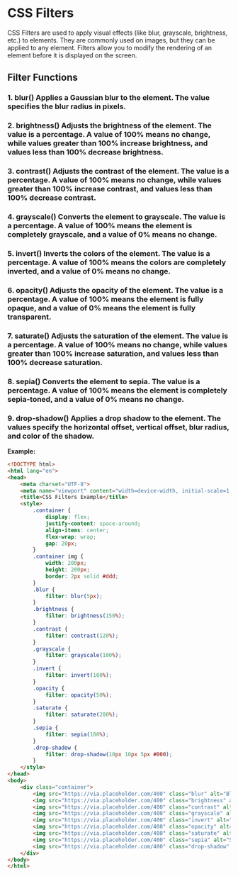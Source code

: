 # CSS Filters
CSS Filters are used to apply visual effects (like blur, grayscale, brightness, etc.) to elements. They are commonly used on images, but they can be applied to any element. Filters allow you to modify the rendering of an element before it is displayed on the screen.


## Filter Functions
### 1. **blur()** Applies a Gaussian blur to the element. The value specifies the blur radius in pixels.

### 2. **brightness()** Adjusts the brightness of the element. The value is a percentage. A value of 100% means no change, while values greater than 100% increase brightness, and values less than 100% decrease brightness.

### 3. **contrast()** Adjusts the contrast of the element. The value is a percentage. A value of 100% means no change, while values greater than 100% increase contrast, and values less than 100% decrease contrast.

### 4. **grayscale()** Converts the element to grayscale. The value is a percentage. A value of 100% means the element is completely grayscale, and a value of 0% means no change.

### 5. **invert()** Inverts the colors of the element. The value is a percentage. A value of 100% means the colors are completely inverted, and a value of 0% means no change.

### 6. **opacity()** Adjusts the opacity of the element. The value is a percentage. A value of 100% means the element is fully opaque, and a value of 0% means the element is fully transparent.

### 7. **saturate()** Adjusts the saturation of the element. The value is a percentage. A value of 100% means no change, while values greater than 100% increase saturation, and values less than 100% decrease saturation.

### 8. **sepia()** Converts the element to sepia. The value is a percentage. A value of 100% means the element is completely sepia-toned, and a value of 0% means no change.

### 9. **drop-shadow()** Applies a drop shadow to the element. The values specify the horizontal offset, vertical offset, blur radius, and color of the shadow.


**Example:**
```html
<!DOCTYPE html>
<html lang="en">
<head>
    <meta charset="UTF-8">
    <meta name="viewport" content="width=device-width, initial-scale=1.0">
    <title>CSS Filters Example</title>
    <style>
        .container {
            display: flex;
            justify-content: space-around;
            align-items: center;
            flex-wrap: wrap;
            gap: 20px;
        }
        .container img {
            width: 200px;
            height: 200px;
            border: 2px solid #ddd;
        }
        .blur {
            filter: blur(5px);
        }
        .brightness {
            filter: brightness(150%);
        }
        .contrast {
            filter: contrast(120%);
        }
        .grayscale {
            filter: grayscale(100%);
        }
        .invert {
            filter: invert(100%);
        }
        .opacity {
            filter: opacity(50%);
        }
        .saturate {
            filter: saturate(200%);
        }
        .sepia {
            filter: sepia(100%);
        }
        .drop-shadow {
            filter: drop-shadow(10px 10px 5px #000);
        }
    </style>
</head>
<body>
    <div class="container">
        <img src="https://via.placeholder.com/400" class="blur" alt="Blur">
        <img src="https://via.placeholder.com/400" class="brightness" alt="Brightness">
        <img src="https://via.placeholder.com/400" class="contrast" alt="Contrast">
        <img src="https://via.placeholder.com/400" class="grayscale" alt="Grayscale">
        <img src="https://via.placeholder.com/400" class="invert" alt="Invert">
        <img src="https://via.placeholder.com/400" class="opacity" alt="Opacity">
        <img src="https://via.placeholder.com/400" class="saturate" alt="Saturate">
        <img src="https://via.placeholder.com/400" class="sepia" alt="Sepia">
        <img src="https://via.placeholder.com/400" class="drop-shadow" alt="Drop Shadow">
    </div>
</body>
</html>
```